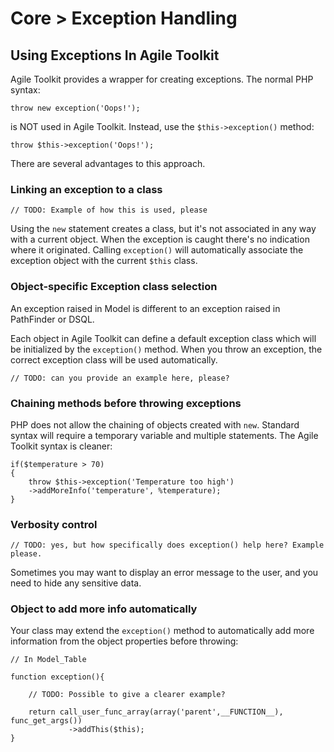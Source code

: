 # Core > Exception Handling

## Using Exceptions In Agile Toolkit

Agile Toolkit provides a wrapper for creating exceptions. The normal PHP syntax:

    throw new exception('Oops!');

is NOT used in Agile Toolkit. Instead, use the `$this->exception()` method:

    throw $this->exception('Oops!');

There are several advantages to this approach.

### Linking an exception to a class

    // TODO: Example of how this is used, please

Using the `new` statement creates a class, but it's not associated in any way with a current object. When the exception is caught there's no indication where it originated. Calling `exception()` will automatically associate the exception object with the current `$this` class.

### Object-specific Exception class selection

An exception raised in Model is different to an exception raised in PathFinder or DSQL. 

Each object in Agile Toolkit can define a default exception class which will be initialized by the `exception()` method. When you throw an exception, the correct exception class will be used automatically.

    // TODO: can you provide an example here, please?

### Chaining methods before throwing exceptions

PHP does not allow the chaining of objects created with `new`. Standard syntax will require a temporary variable and multiple statements. The Agile Toolkit syntax is cleaner:

    if($temperature > 70)
    {
        throw $this->exception('Temperature too high')
        ->addMoreInfo('temperature', %temperature);
    }

### Verbosity control

    // TODO: yes, but how specifically does exception() help here? Example please.

Sometimes you may want to display an error message to the user, and you need to hide any sensitive data.

### Object to add more info automatically

Your class may extend the `exception()` method to automatically add more information from the object properties before throwing: 

    // In Model_Table

    function exception(){

        // TODO: Possible to give a clearer example?

        return call_user_func_array(array('parent',__FUNCTION__), func_get_args())
                 ->addThis($this);
    }
